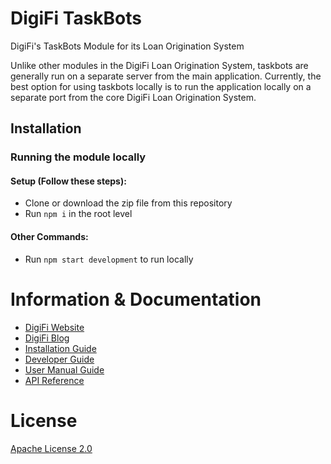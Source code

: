   # DigiFi TaskBots
  DigiFi's TaskBots Module for its Loan Origination System

  Unlike other modules in the DigiFi Loan Origination System, taskbots are generally run on a separate server from the main application. Currently, the best option for using taskbots locally is to run the application locally on a separate port from the core DigiFi Loan Origination System.
  
  ## Installation

  ### Running the module locally
  
  #### Setup (Follow these steps):
  * Clone or download the zip file from this repository
  * Run `npm i` in the root level

  #### Other Commands:
  * Run `npm start development` to run locally
  
# Information & Documentation

*   [DigiFi Website](https://www.digifi.io)
*   [DigiFi Blog](https://digifi.io/blog/)
*   [Installation Guide](https://docs.digifi.io/v3.0/docs/system-requirements)
*   [Developer Guide](https://docs.digifi.io/v3.0/docs/decision-engine)
*   [User Manual Guide](https://docs.digifi.io/v3.0/docs/overview-of-my-account)
*   [API Reference](https://docs.digifi.io/v3.0/reference)

# License

[Apache License 2.0](LICENSE)
